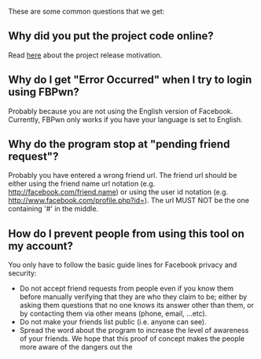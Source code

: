 These are some common questions that we get:

## Why did you put the project code online? ##
Read [here](http://fbpwn.tumblr.com/post/10171402996/fbpwn-release-motivation) about the project release motivation.


## Why do I get "Error Occurred" when I try to login using FBPwn? ##

Probably because you are not using the English version of Facebook. Currently, FBPwn only works if you have your language is set to English.

## Why do the program stop at "pending friend request"? ##
Probably you have entered a wrong friend url. The friend url should be either using the friend name url notation (e.g. http://facebook.com/friend.name) or using the user id notation (e.g. http://www.facebook.com/profile.php?id=<some number>). The url MUST NOT be the one containing '#' in the middle.

## How do I prevent people from using this tool on my account? ##

You only have to follow the basic guide lines for Facebook privacy and security:
  * Do not accept friend requests from people even if you know them before manually verifying that they are who they claim to be; either by asking them questions that no one knows its answer other than them, or by contacting them via other means (phone, email, ...etc).
  * Do not make your friends list public (i.e. anyone can see).
  * Spread the word about the program to increase the level of awareness of your friends. We hope that this proof of concept makes the people more aware of the dangers out the